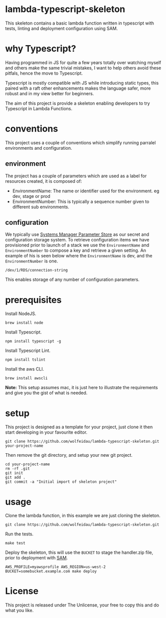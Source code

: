 # lambda-typescript-skeleton

This skeleton contains a basic lambda function written in typescript with tests, linting and deployment configuration using SAM.

# why Typescript?

Having programmed in JS for quite a few years totally over watching myself and others make the same trivial mistakes, I want to help others avoid these pitfals, hence the move to Typescript.

Typescript is mostly compatible with JS while introducing static types, this paired with a raft other enhancements makes the language safer, more robust and in my view better for beginners.

The aim of this project is provide a skeleton enabling developers to try Typescript in Lambda Functions.

# conventions

This project uses a couple of conventions which simplify running parralel environments and configuration.

## environment

The project has a couple of parameters which are used as a label for resources created, it is composed of:

* EnvironmentName: The name or identifier used for the environment. eg dev, stage or prod
* EnvironmentNumber: This is typically a sequence number given to different sub environments.

## configuration

We typically use [Systems Manager Parameter Store](http://docs.aws.amazon.com/systems-manager/latest/userguide/systems-manager-paramstore.html) as our secret and configuration storage system. To retrieve configuration items we have provisioned prior to launch of a stack we use the `EnvironmentName` and `EnvironmentNumber` to compose a key and retrieve a given setting. An example of his is seen below where the `EnvironmentName` is dev, and the `EnvironmentNumber` is one.

```
/dev/1/RDS/connection-string
```

This enables storage of any number of configuration parameters.

# prerequisites

Install NodeJS.

```
brew install node
```

Install Typescript.

```
npm install typescript -g
```

Install Typescript Lint.

```
npm install tslint
```

Install the aws CLI.

```
brew install awscli
```

**Note:** This setup assumes mac, it is just here to illustrate the requirements and give you the gist of what is needed.

# setup

This project is designed as a template for your project, just clone it then start developing in your favourite editor.

```
git clone https://github.com/wolfeidau/lambda-typescript-skeleton.git your-project-name
```

Then remove the git directory, and setup your new git project.

```
cd your-project-name
rm -rf .git
git init
git add . 
git commit -a "Initial import of skeleton project"
```

# usage

Clone the lambda function, in this example we are just cloning the skeleton.

```
git clone https://github.com/wolfeidau/lambda-typescript-skeleton.git
```

Run the tests.

```
make test
```

Deploy the skeleton, this will use the `BUCKET` to stage the handler.zip file, prior to deployment with [SAM](https://github.com/awslabs/serverless-application-model).

```
AWS_PROFILE=myawsprofile AWS_REGION=us-west-2 BUCKET=somebucket.example.com make deploy
```

# License

This project is released under The Unlicense, your free to copy this and do what you like.